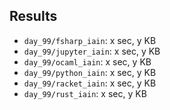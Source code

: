 
## Results

- `day_99/fsharp_iain`: x sec, y KB
- `day_99/jupyter_iain`: x sec, y KB
- `day_99/ocaml_iain`: x sec, y KB
- `day_99/python_iain`: x sec, y KB
- `day_99/racket_iain`: x sec, y KB
- `day_99/rust_iain`: x sec, y KB
